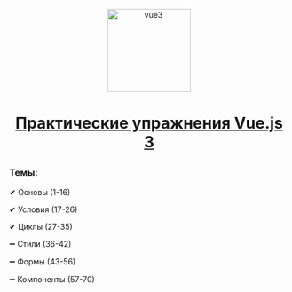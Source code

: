 <p align="center"> 
<img src="https://cdn.icon-icons.com/icons2/2107/PNG/512/file_type_vue_icon_130078.png" alt="vue3"  height= "150px"> 

<h1 align="center">

[Практические упражнения Vue.js 3](https://code.mu/ru/javascript/framework/vue/book/prime/)
  
</h1>

</p> 

### Темы: 

<p>✔ Основы (1-16)</p> 
<p>✔ Условия (17-26)</p> 
<p>✔ Циклы (27-35)</p> 
<p>➖ Стили (36-42)</p> 
<p>➖ Формы (43-56)</p> 
<p>➖ Компоненты (57-70)</p> 


